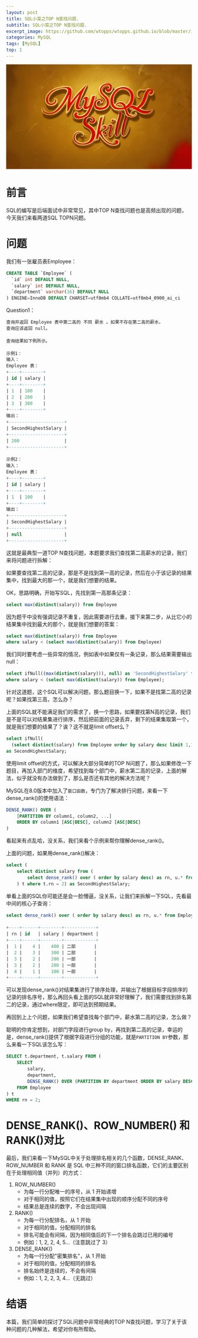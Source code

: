```yaml
---
layout: post
title: SQL小菜之TOP N查找问题.
subtitle: SQL小菜之TOP N查找问题.
excerpt_image: https://github.com/wtopps/wtopps.github.io/blob/master/images/MySQL%20Skill.jpeg?raw=true
categories: MySQL
tags: [MySQL]
top: 1
---
```


![banner](https://github.com/wtopps/wtopps.github.io/blob/master/images/MySQL%20Skill.jpeg?raw=true)

# 前言

SQL的编写是后端面试中非常常见，其中TOP N查找问题也是高频出现的问题，今天我们来看两道SQL TOPN问题。

# 问题

我们有一张雇员表Employee：

```sql
CREATE TABLE `Employee` (
  `id` int DEFAULT NULL,
  `salary` int DEFAULT NULL,
  `department` varchar(16) DEFAULT NULL
) ENGINE=InnoDB DEFAULT CHARSET=utf8mb4 COLLATE=utf8mb4_0900_ai_ci
```

Question1：

```sql
查询并返回 Employee 表中第二高的 不同 薪水 。如果不存在第二高的薪水，
查询应该返回 null。

查询结果如下例所示。

示例1：
输入：
Employee 表：
+----+--------+
| id | salary |
+----+--------+
| 1  | 100    |
| 2  | 200    |
| 3  | 300    |
+----+--------+
输出：
+---------------------+
| SecondHighestSalary |
+---------------------+
| 200                 |
+---------------------+

示例2：
输入：
Employee 表：
+----+--------+
| id | salary |
+----+--------+
| 1  | 100    |
+----+--------+
输出：
+---------------------+
| SecondHighestSalary |
+---------------------+
| null                |
+---------------------+
```

这就是最典型一道TOP N查找问题，本题要求我们查找第二高薪水的记录，我们来将问题进行拆解：

如果要查找第二高的记录，那是不是找到第一高的记录，然后在小于该记录的结果集中，找到最大的那一个，就是我们想要的结果。

OK，思路明确，开始写SQL，先找到第一高那条记录：

```sql
select max(distinct(salary)) from Employee
```

因为题干中没有强调记录不重复，因此需要进行去重，接下来第二步，从比它小的结果集中找到最大的那个，就是我们想要的答案：

```sql
select max(distinct(salary)) from Employee 
where salary < (select max(distinct(salary)) from Employee)
```

我们同时要考虑一些异常的情况，例如表中如果仅有一条记录，那么结果需要输出null：

```sql
select ifNull((max(distinct(salary))), null) as 'SecondHighestSalary' from Employee 
where salary < (select max(distinct(salary)) from Employee);
```

针对这道题，这个SQL可以解决问题，那么题目换一下，如果不是找第二高的记录呢？如果找第三高，怎么办？

上面的SQL就不能满足我们的需求了，换一个思路，如果要找第N高的记录，我们是不是可以对结果集进行排序，然后把前面的记录丢弃，剩下的结果集取第一个，就是我们想要的结果了？诶？这不就是limit offset么？

```sql
select ifNull(
  (select distinct(salary) from Employee order by salary desc limit 1,1), null) 
as SecondHighestSalary;
```

使用limit offset的方式，可以解决大部分简单的TOP N问题了，那么如果修改一下题目，再加入部门的维度，希望找到每个部门中，薪水第二高的记录，上面的解法，似乎就没有办法做到了，那么是否还有其他的解决方法呢？

MySQL在8.0版本中加入了`窗口函数`，专门为了解决排行问题，来看一下dense_rank()的使用语法：

```sql
DENSE_RANK() OVER (
    [PARTITION BY column1, column2, ...]
    ORDER BY column1 [ASC|DESC], column2 [ASC|DESC]
)
```

看起来有点乱哈，没关系，我们来看个示例来帮你理解dense_rank()。

上面的问题，如果用dense_rank()解决：

```sql
select (
	select distinct salary from (
    	select dense_rank() over ( order by salary desc) as rn, u.* from Employee u
    ) t where t.rn = 2) as SecondHighestSalary;
```

单看上面的SQL你可能还是会一脸懵逼，没关系，让我们来拆解一下SQL，先看最中间的核心子查询：

```sql
select dense_rank() over ( order by salary desc) as rn, u.* from Employee u;

+----+------+--------+------------+
| rn | id   | salary | department |
+----+------+--------+------------+
|  1 |    4 |    400 | 二部       |
|  2 |    3 |    300 | 二部       |
|  3 |    2 |    200 | 一部       |
|  3 |    2 |    200 | 一部       |
|  4 |    1 |    100 | 一部       |
+----+------+--------+------------+
```

可以发现dense_rank()对结果集进行了排序处理，并输出了根据目标字段排序的记录的排名序号，那么再回头看上面的SQL就非常好理解了，我们需要找到排名第二的记录，通过where限定，即可达到预期结果。

再回到上上个问题，如果我们希望查找每个部门中，薪水第二高的记录，怎么做？

聪明的你肯定想到，对部门字段进行group by，再找到第二高的记录，幸运的是，dense_rank()提供了根据字段进行分组的功能，就是`PARTITION BY`参数，那么来看一下SQL该怎么写：

```sql
SELECT t.department, t.salary FROM (
    SELECT 
        salary,
        department,
        DENSE_RANK() OVER (PARTITION BY department ORDER BY salary DESC) as rn
    FROM Employee
) t 
WHERE rn = 2;
```



# DENSE_RANK()、ROW_NUMBER() 和 RANK()对比

最后，我们来看一下MySQL中关于处理排名相关的几个函数，DENSE_RANK、ROW_NUMBER 和 RANK 是 SQL 中三种不同的窗口排名函数，它们的主要区别在于处理相同值（并列）的方式：

1. ROW_NUMBER()
   - 为每一行分配唯一的序号，从 1 开始递增
   - 对于相同的值，按照它们在结果集中出现的顺序分配不同的序号
   - 结果总是连续的数字，不会出现间隔
2. RANK()
   - 为每一行分配排名，从 1 开始
   - 对于相同的值，分配相同的排名
   - 排名可能会有间隔，因为相同值后的下一个排名会跳过已用的编号
   - 例如：1, 2, 2, 4, 5...（注意跳过了 3）
3. DENSE_RANK()
   - 为每一行分配"密集排名"，从 1 开始
   - 对于相同的值，分配相同的排名
   - 排名始终是连续的，不会有间隔
   - 例如：1, 2, 2, 3, 4...（无跳过）

# 结语

本篇，我们简单的探讨了SQL问题中非常经典的TOP N查找问题，学习了关于该种问题的几种解法，希望对你有所帮助。









